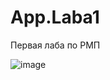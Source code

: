 # App.Laba1
Первая лаба по РМП

![image](https://github.com/Electr1k/App.Laba1/assets/110545080/56225880-69be-441d-8aaa-5edf6c6cb7b4)
